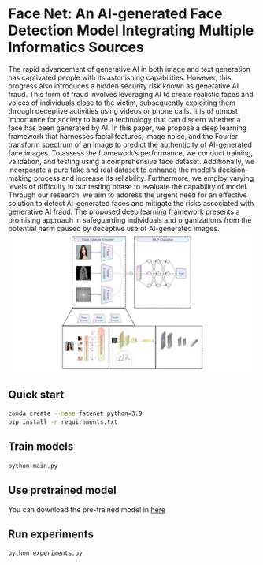 # Face Net: An AI-generated Face Detection Model Integrating Multiple Informatics Sources
The rapid advancement of generative AI in both image and text generation has captivated people with its astonishing capabilities. However, this progress also introduces a hidden security risk known as generative AI fraud. This form of fraud involves leveraging AI to create realistic faces and voices of individuals close to the victim, subsequently exploiting them through deceptive activities using videos or phone calls. It is of utmost importance for society to have a technology that can discern whether a face has been generated by AI. In this paper, we propose a deep learning framework that harnesses facial features, image noise, and the Fourier transform spectrum of an image to predict the authenticity of AI-generated face images. To assess the framework’s performance, we conduct training, validation, and testing using a comprehensive face dataset. Additionally, we incorporate a pure fake and real dataset to enhance the model’s decision-making process and increase its reliability. Furthermore, we employ varying levels of difficulty in our testing phase to evaluate the capability of model. Through our research, we aim to address the urgent need for an effective solution to detect AI-generated faces and mitigate the risks associated with generative AI fraud. The proposed deep learning framework presents a promising approach in safeguarding individuals and organizations from the potential harm caused by deceptive use of AI-generated images.
![Overview](model_structure.png)

## Quick start
```bash
conda create --name facenet python=3.9
pip install -r requirements.txt
```
## Train models
```bash
python main.py
```

## Use pretrained model
You can download the pre-trained model in [here](https://drive.google.com/file/d/1AusHvpatUIXogsrs5o-6uuuCd-5qvR3b/view?usp=share_link)

## Run experiments
```bash
python experiments.py
```
